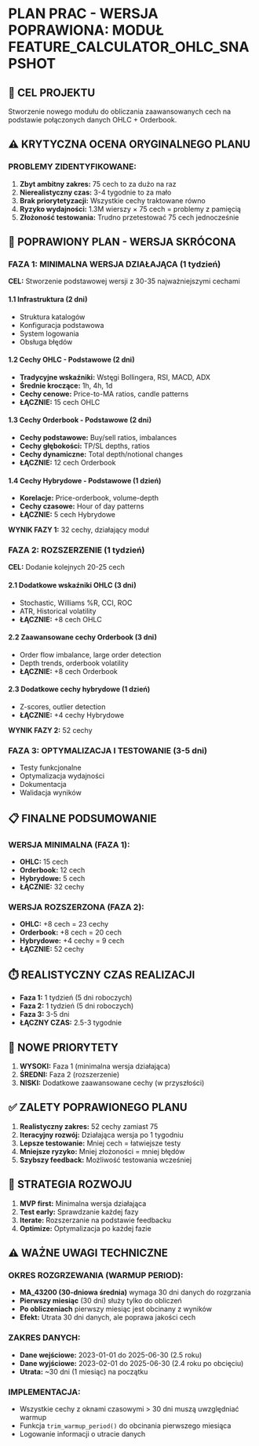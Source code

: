# PLAN PRAC - WERSJA POPRAWIONA: MODUŁ FEATURE_CALCULATOR_OHLC_SNAPSHOT

## 🎯 CEL PROJEKTU
Stworzenie nowego modułu do obliczania zaawansowanych cech na podstawie połączonych danych OHLC + Orderbook.

## ⚠️ KRYTYCZNA OCENA ORYGINALNEGO PLANU

### PROBLEMY ZIDENTYFIKOWANE:
1. **Zbyt ambitny zakres:** 75 cech to za dużo na raz
2. **Nierealistyczny czas:** 3-4 tygodnie to za mało
3. **Brak priorytetyzacji:** Wszystkie cechy traktowane równo
4. **Ryzyko wydajności:** 1.3M wierszy × 75 cech = problemy z pamięcią
5. **Złożoność testowania:** Trudno przetestować 75 cech jednocześnie

## 🚀 POPRAWIONY PLAN - WERSJA SKRÓCONA

### FAZA 1: MINIMALNA WERSJA DZIAŁAJĄCA (1 tydzień)
**CEL:** Stworzenie podstawowej wersji z 30-35 najważniejszymi cechami

#### 1.1 Infrastruktura (2 dni)
- Struktura katalogów
- Konfiguracja podstawowa
- System logowania
- Obsługa błędów

#### 1.2 Cechy OHLC - Podstawowe (2 dni)
- **Tradycyjne wskaźniki:** Wstęgi Bollingera, RSI, MACD, ADX
- **Średnie kroczące:** 1h, 4h, 1d
- **Cechy cenowe:** Price-to-MA ratios, candle patterns
- **ŁĄCZNIE:** 15 cech OHLC

#### 1.3 Cechy Orderbook - Podstawowe (2 dni)
- **Cechy podstawowe:** Buy/sell ratios, imbalances
- **Cechy głębokości:** TP/SL depths, ratios
- **Cechy dynamiczne:** Total depth/notional changes
- **ŁĄCZNIE:** 12 cech Orderbook

#### 1.4 Cechy Hybrydowe - Podstawowe (1 dzień)
- **Korelacje:** Price-orderbook, volume-depth
- **Cechy czasowe:** Hour of day patterns
- **ŁĄCZNIE:** 5 cech Hybrydowe

**WYNIK FAZY 1:** 32 cechy, działający moduł

### FAZA 2: ROZSZERZENIE (1 tydzień)
**CEL:** Dodanie kolejnych 20-25 cech

#### 2.1 Dodatkowe wskaźniki OHLC (3 dni)
- Stochastic, Williams %R, CCI, ROC
- ATR, Historical volatility
- **ŁĄCZNIE:** +8 cech OHLC

#### 2.2 Zaawansowane cechy Orderbook (3 dni)
- Order flow imbalance, large order detection
- Depth trends, orderbook volatility
- **ŁĄCZNIE:** +8 cech Orderbook

#### 2.3 Dodatkowe cechy hybrydowe (1 dzień)
- Z-scores, outlier detection
- **ŁĄCZNIE:** +4 cechy Hybrydowe

**WYNIK FAZY 2:** 52 cechy

### FAZA 3: OPTYMALIZACJA I TESTOWANIE (3-5 dni)
- Testy funkcjonalne
- Optymalizacja wydajności
- Dokumentacja
- Walidacja wyników

## 📋 FINALNE PODSUMOWANIE

### **WERSJA MINIMALNA (FAZA 1):**
- **OHLC:** 15 cech
- **Orderbook:** 12 cech  
- **Hybrydowe:** 5 cech
- **ŁĄCZNIE:** 32 cechy

### **WERSJA ROZSZERZONA (FAZA 2):**
- **OHLC:** +8 cech = 23 cechy
- **Orderbook:** +8 cech = 20 cech
- **Hybrydowe:** +4 cechy = 9 cech
- **ŁĄCZNIE:** 52 cechy

## ⏱️ REALISTYCZNY CZAS REALIZACJI
- **Faza 1:** 1 tydzień (5 dni roboczych)
- **Faza 2:** 1 tydzień (5 dni roboczych)  
- **Faza 3:** 3-5 dni
- **ŁĄCZNY CZAS:** 2.5-3 tygodnie

## 🎯 NOWE PRIORYTETY
1. **WYSOKI:** Faza 1 (minimalna wersja działająca)
2. **ŚREDNI:** Faza 2 (rozszerzenie)
3. **NISKI:** Dodatkowe zaawansowane cechy (w przyszłości)

## ✅ ZALETY POPRAWIONEGO PLANU
1. **Realistyczny zakres:** 52 cechy zamiast 75
2. **Iteracyjny rozwój:** Działająca wersja po 1 tygodniu
3. **Lepsze testowanie:** Mniej cech = łatwiejsze testy
4. **Mniejsze ryzyko:** Mniej złożoności = mniej błędów
5. **Szybszy feedback:** Możliwość testowania wcześniej

## 🔄 STRATEGIA ROZWOJU
1. **MVP first:** Minimalna wersja działająca
2. **Test early:** Sprawdzanie każdej fazy
3. **Iterate:** Rozszerzanie na podstawie feedbacku
4. **Optimize:** Optymalizacja po każdej fazie

## ⚠️ WAŻNE UWAGI TECHNICZNE

### **OKRES ROZGRZEWANIA (WARMUP PERIOD):**
- **MA_43200 (30-dniowa średnia)** wymaga 30 dni danych do rozgrzania
- **Pierwszy miesiąc** (30 dni) służy tylko do obliczeń
- **Po obliczeniach** pierwszy miesiąc jest obcinany z wyników
- **Efekt:** Utrata 30 dni danych, ale poprawa jakości cech

### **ZAKRES DANYCH:**
- **Dane wejściowe:** 2023-01-01 do 2025-06-30 (2.5 roku)
- **Dane wyjściowe:** 2023-02-01 do 2025-06-30 (2.4 roku po obcięciu)
- **Utrata:** ~30 dni (1 miesiąc) na początku

### **IMPLEMENTACJA:**
- Wszystkie cechy z oknami czasowymi > 30 dni muszą uwzględniać warmup
- Funkcja `trim_warmup_period()` do obcinania pierwszego miesiąca
- Logowanie informacji o utracie danych 